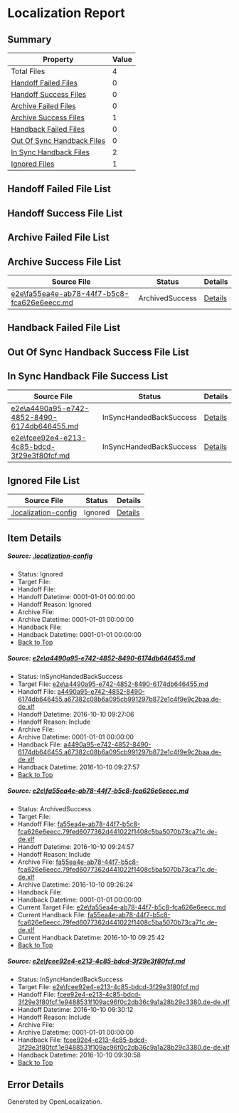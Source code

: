# <a name='report-top'></a> Localization Report

## Summary
 Property | Value 
 -------- | ----- 
 Total Files | 4
[ Handoff Failed Files ](#handoff-failed-list)| 0
[ Handoff Success Files ](#handoff-success-list)| 0
[ Archive Failed Files ](#archive-failed-list)| 0
[ Archive Success Files ](#archive-success-list)| 1
[ Handback Failed Files ](#handback-failed-list)| 0
[ Out Of Sync Handback Files ](#outofsync-handback-success-list)| 0
[ In Sync Handback Files ](#insync-handback-success-list)| 2
[ Ignored Files ](#ignored-list)| 1

## <a name='handoff-failed-list'></a> Handoff Failed File List

## <a name='handoff-success-list'></a> Handoff Success File List

## <a name='archive-failed-list'></a> Archive Failed File List

## <a name='archive-success-list'></a> Archive Success File List
 Source File | Status | Details 
 ----------- | ------ | ------- 
 [e2e\fa55ea4e-ab78-44f7-b5c8-fca626e6eecc.md](https://github.com/OpenLocalizationTestOrg/ol-test0/blob/774c20811d9d59ac5bebe1a17cb9a25f48cdfe65/e2e/fa55ea4e-ab78-44f7-b5c8-fca626e6eecc.md) | ArchivedSuccess | [Details](#7cadef752d3849cca7ed08d0047c54ff858be3b92)

## <a name='handback-failed-list'></a> Handback Failed File List

## <a name='outofsync-handback-success-list'></a> Out Of Sync Handback Success File List

## <a name='insync-handback-success-list'></a> In Sync Handback File Success List
 Source File | Status | Details 
 ----------- | ------ | ------- 
 [e2e\a4490a95-e742-4852-8490-6174db646455.md](https://github.com/OpenLocalizationTestOrg/ol-test0/blob/635837ce8a0cc0e2ffbcb2fec25d1732bd2fef70/e2e/a4490a95-e742-4852-8490-6174db646455.md) | InSyncHandedBackSuccess | [Details](#5be35f5fb815c86ee6e950f26c27f9c60545d2791)
 [e2e\fcee92e4-e213-4c85-bdcd-3f29e3f80fcf.md](https://github.com/OpenLocalizationTestOrg/ol-test0/blob/1d8cba60c43e8e115058a1f434bdbfe1c32d7adb/e2e/fcee92e4-e213-4c85-bdcd-3f29e3f80fcf.md) | InSyncHandedBackSuccess | [Details](#912ec80a6844745d9bafc2560f0b1dc02c86539c3)

## <a name='ignored-list'></a> Ignored File List
 Source File | Status | Details 
 ----------- | ------ | ------- 
 [.localization-config](https://github.com/OpenLocalizationTestOrg/ol-test0/blob/1d8cba60c43e8e115058a1f434bdbfe1c32d7adb/.localization-config) | Ignored | [Details](#c268a05ecaa7ec85942ed632c29928ee5bd6da8d0)

## Item Details
##### <a name='c268a05ecaa7ec85942ed632c29928ee5bd6da8d0'></a> Source: [.localization-config](https://github.com/OpenLocalizationTestOrg/ol-test0/blob/1d8cba60c43e8e115058a1f434bdbfe1c32d7adb/.localization-config)
* Status: Ignored
* Target File: 
* Handoff File: 
* Handoff Datetime: 0001-01-01 00:00:00
* Handoff Reason: Ignored
* Archive File: 
* Archive Datetime: 0001-01-01 00:00:00
* Handback File: 
* Handback Datetime: 0001-01-01 00:00:00
* [Back to Top](#report-top)

##### <a name='5be35f5fb815c86ee6e950f26c27f9c60545d2791'></a> Source: [e2e\a4490a95-e742-4852-8490-6174db646455.md](https://github.com/OpenLocalizationTestOrg/ol-test0/blob/635837ce8a0cc0e2ffbcb2fec25d1732bd2fef70/e2e/a4490a95-e742-4852-8490-6174db646455.md)
* Status: InSyncHandedBackSuccess
* Target File: [e2e\a4490a95-e742-4852-8490-6174db646455.md](https://github.com/OpenLocalizationTestOrg/ol-test0-dede/blob/19aaabd348568af6375b0ea85c66ea49579b0811/e2e/a4490a95-e742-4852-8490-6174db646455.md)
* Handoff File: [a4490a95-e742-4852-8490-6174db646455.a67382c08b6a095cb991297b872e1c4f9e9c2baa.de-de.xlf](https://github.com/OpenLocalizationTestOrg/ol-test0-handoff/blob/04402f46ad5f467d351a9e2c025000e595f03adf/ol-handoff/OpenLocalizationTestOrg/ol-test0-dede/qimu/ht/a4490a95-e742-4852-8490-6174db646455.a67382c08b6a095cb991297b872e1c4f9e9c2baa.de-de.xlf)
* Handoff Datetime: 2016-10-10 09:27:06
* Handoff Reason: Include
* Archive File: 
* Archive Datetime: 0001-01-01 00:00:00
* Handback File: [a4490a95-e742-4852-8490-6174db646455.a67382c08b6a095cb991297b872e1c4f9e9c2baa.de-de.xlf](https://github.com/OpenLocalizationTestOrg/ol-test0-handback/blob/b5f37305e1203113df093f0d2e52ec08f632eb60/ol-handback/OpenLocalizationTestOrg/ol-test0-dede/qimu/ht/a4490a95-e742-4852-8490-6174db646455.a67382c08b6a095cb991297b872e1c4f9e9c2baa.de-de.xlf)
* Handback Datetime: 2016-10-10 09:27:57
* [Back to Top](#report-top)

##### <a name='7cadef752d3849cca7ed08d0047c54ff858be3b92'></a> Source: [e2e\fa55ea4e-ab78-44f7-b5c8-fca626e6eecc.md](https://github.com/OpenLocalizationTestOrg/ol-test0/blob/774c20811d9d59ac5bebe1a17cb9a25f48cdfe65/e2e/fa55ea4e-ab78-44f7-b5c8-fca626e6eecc.md)
* Status: ArchivedSuccess
* Target File: 
* Handoff File: [fa55ea4e-ab78-44f7-b5c8-fca626e6eecc.79fed6077362d441022f1408c5ba5070b73ca71c.de-de.xlf](https://github.com/OpenLocalizationTestOrg/ol-test0-handoff/blob/11992277620cb53ab57f200b32ecc5e4a4e64b33/ol-handoff/OpenLocalizationTestOrg/ol-test0-dede/qimu/ht/fa55ea4e-ab78-44f7-b5c8-fca626e6eecc.79fed6077362d441022f1408c5ba5070b73ca71c.de-de.xlf)
* Handoff Datetime: 2016-10-10 09:24:57
* Handoff Reason: Include
* Archive File: [fa55ea4e-ab78-44f7-b5c8-fca626e6eecc.79fed6077362d441022f1408c5ba5070b73ca71c.de-de.xlf](https://github.com/OpenLocalizationTestOrg/ol-test0-handoff/blob/5d45a3adb789035988e4cd4e81e21e5339966d51/ol-archive/OpenLocalizationTestOrg/ol-test0-dede/qimu/ht/fa55ea4e-ab78-44f7-b5c8-fca626e6eecc.79fed6077362d441022f1408c5ba5070b73ca71c.de-de.xlf)
* Archive Datetime: 2016-10-10 09:26:24
* Handback File: 
* Handback Datetime: 0001-01-01 00:00:00
* Current Target File: [e2e\fa55ea4e-ab78-44f7-b5c8-fca626e6eecc.md](https://github.com/OpenLocalizationTestOrg/ol-test0-dede/blob/82ffc4b48fe421eefb2fc2a0355db11041885ffd/e2e/fa55ea4e-ab78-44f7-b5c8-fca626e6eecc.md)
* Current Handback File: [fa55ea4e-ab78-44f7-b5c8-fca626e6eecc.79fed6077362d441022f1408c5ba5070b73ca71c.de-de.xlf](https://github.com/OpenLocalizationTestOrg/ol-test0-handback/blob/d258febb3ffcecadbe75423c059086609148b730/ol-handback/OpenLocalizationTestOrg/ol-test0-dede/qimu/ht/fa55ea4e-ab78-44f7-b5c8-fca626e6eecc.79fed6077362d441022f1408c5ba5070b73ca71c.de-de.xlf)
* Current Handback Datetime: 2016-10-10 09:25:42
* [Back to Top](#report-top)

##### <a name='912ec80a6844745d9bafc2560f0b1dc02c86539c3'></a> Source: [e2e\fcee92e4-e213-4c85-bdcd-3f29e3f80fcf.md](https://github.com/OpenLocalizationTestOrg/ol-test0/blob/1d8cba60c43e8e115058a1f434bdbfe1c32d7adb/e2e/fcee92e4-e213-4c85-bdcd-3f29e3f80fcf.md)
* Status: InSyncHandedBackSuccess
* Target File: [e2e\fcee92e4-e213-4c85-bdcd-3f29e3f80fcf.md](https://github.com/OpenLocalizationTestOrg/ol-test0-dede/blob/0c4d8061fac8d6abbd7cf5d753a096a2821dea35/e2e/fcee92e4-e213-4c85-bdcd-3f29e3f80fcf.md)
* Handoff File: [fcee92e4-e213-4c85-bdcd-3f29e3f80fcf.1e9488531f109ac96f0c2db36c9a1a28b29c3380.de-de.xlf](https://github.com/OpenLocalizationTestOrg/ol-test0-handoff/blob/eea3c9c7830bf2a98a5c91d3998f1e88e55b9cec/ol-handoff/OpenLocalizationTestOrg/ol-test0-dede/qimu/ht/fcee92e4-e213-4c85-bdcd-3f29e3f80fcf.1e9488531f109ac96f0c2db36c9a1a28b29c3380.de-de.xlf)
* Handoff Datetime: 2016-10-10 09:30:12
* Handoff Reason: Include
* Archive File: 
* Archive Datetime: 0001-01-01 00:00:00
* Handback File: [fcee92e4-e213-4c85-bdcd-3f29e3f80fcf.1e9488531f109ac96f0c2db36c9a1a28b29c3380.de-de.xlf](https://github.com/OpenLocalizationTestOrg/ol-test0-handback/blob/b2255c0ca5fe55da71db10af5d2186fc2b1c3863/ol-handback/OpenLocalizationTestOrg/ol-test0-dede/qimu/ht/fcee92e4-e213-4c85-bdcd-3f29e3f80fcf.1e9488531f109ac96f0c2db36c9a1a28b29c3380.de-de.xlf)
* Handback Datetime: 2016-10-10 09:30:58
* [Back to Top](#report-top)


## Error Details

Generated by OpenLocalization.

